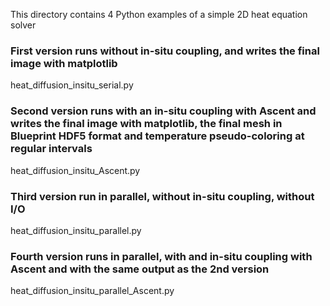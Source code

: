 This directory contains 4 Python examples of a simple 2D heat equation solver

### First version runs without in-situ coupling, and writes the final image with matplotlib
heat_diffusion_insitu_serial.py

### Second version runs with an in-situ coupling with Ascent and writes the final image with matplotlib, the final mesh in Blueprint HDF5 format and temperature pseudo-coloring at regular intervals
heat_diffusion_insitu_Ascent.py

### Third version run in parallel, without in-situ coupling, without I/O
heat_diffusion_insitu_parallel.py

### Fourth version runs in parallel, with and in-situ coupling with Ascent and with the same output as the 2nd version
heat_diffusion_insitu_parallel_Ascent.py

